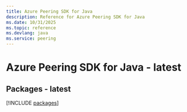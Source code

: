 ```yaml
---
title: Azure Peering SDK for Java
description: Reference for Azure Peering SDK for Java
ms.date: 10/31/2025
ms.topic: reference
ms.devlang: java
ms.service: peering
---
```

# Azure Peering SDK for Java - latest
## Packages - latest
[!INCLUDE [packages](peering-index.md)]